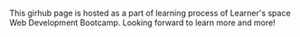 This girhub page is hosted as a part of learning process of Learner's space Web Development Bootcamp.
Looking forward to learn more and more!
